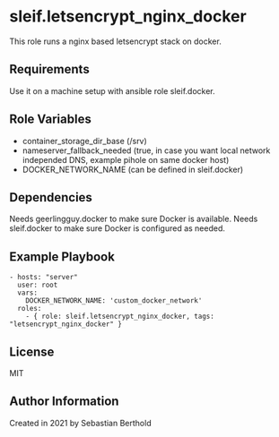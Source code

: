 sleif.letsencrypt_nginx_docker
============

This role runs a nginx based letsencrypt stack on docker.

Requirements
------------

Use it on a machine setup with ansible role sleif.docker.

Role Variables
--------------
- container_storage_dir_base (/srv)
- nameserver_fallback_needed (true, in case you want local network independed DNS, example pihole on same docker host)
- DOCKER_NETWORK_NAME (can be defined in sleif.docker)

Dependencies
------------

Needs geerlingguy.docker to make sure Docker is available.
Needs sleif.docker to make sure Docker is configured as needed.

Example Playbook
----------------

    - hosts: "server"
      user: root
      vars:
        DOCKER_NETWORK_NAME: 'custom_docker_network'
      roles:
        - { role: sleif.letsencrypt_nginx_docker, tags: "letsencrypt_nginx_docker" }

License
-------

MIT

Author Information
------------------

Created in 2021 by Sebastian Berthold
